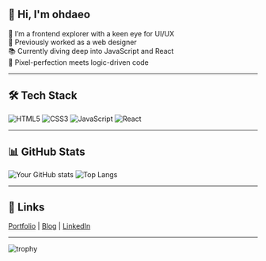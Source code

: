 ## 👋 Hi, I'm ohdaeo

🌱 I’m a frontend explorer with a keen eye for UI/UX  
💼 Previously worked as a web designer  
📚 Currently diving deep into JavaScript and React  
🎨 Pixel-perfection meets logic-driven code  

---

## 🛠 Tech Stack  
![HTML5](https://img.shields.io/badge/HTML5-E34F26?style=flat-square&logo=html5&logoColor=white)
![CSS3](https://img.shields.io/badge/CSS3-1572B6?style=flat-square&logo=css3&logoColor=white)
![JavaScript](https://img.shields.io/badge/JavaScript-F7DF1E?style=flat-square&logo=javascript&logoColor=black)
![React](https://img.shields.io/badge/React-61DAFB?style=flat-square&logo=react&logoColor=black)
<!-- 원하는 기술 더 추가 -->

---

## 📊 GitHub Stats
![Your GitHub stats](https://github-readme-stats.vercel.app/api?username=your-username&show_icons=true&theme=radical)
![Top Langs](https://github-readme-stats.vercel.app/api/top-langs/?username=your-username&layout=compact&theme=radical)

---

## 🔗 Links
[Portfolio](https://yourportfolio.com) | [Blog](https://yourblog.com) | [LinkedIn](https://linkedin.com/in/yourprofile)


---
![trophy](https://github-profile-trophy.vercel.app/?username=your-username)
